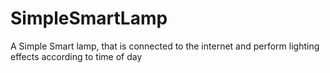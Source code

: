 # SimpleSmartLamp

A Simple Smart lamp, that is connected to the internet and perform lighting effects according to time of day
